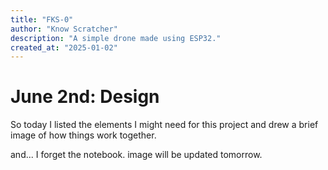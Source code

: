 ```yaml
---
title: "FKS-0"
author: "Know Scratcher"
description: "A simple drone made using ESP32."
created_at: "2025-01-02"
---
```


# June 2nd: Design

So today I listed the elements I might need for this project and drew a brief image of how things work together.

and... I forget the notebook. image will be updated tomorrow.